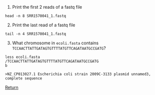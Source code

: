 1) Print the first 2 reads of a fastq file
```
head -n 8 SRR1570041_1.fastq
```
2) Print the last read of a fastq file
```
tail -n 4 SRR1570041_1.fastq
```
3) What chromosome in `ecoli.fasta` contains `TCCAACTTATTGATAGTGTTTTATGTTCAGATAATGCCGATG`?
```
less ecoli.fasta
/TCCAACTTATTGATAGTGTTTTATGTTCAGATAATGCCGATG
b
```
`>NZ_CP013027.1 Escherichia coli strain 2009C-3133 plasmid unnamed3, complete sequence`


[Return](gnu_utils_02.md)
